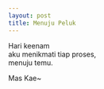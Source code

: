 ```yaml
---
layout: post
title: Menuju Peluk
---
```


Hari keenam  
aku menikmati tiap proses,  
menuju temu.

Mas Kae~